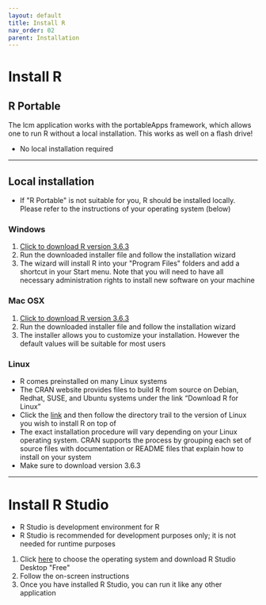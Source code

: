 ```yaml
---
layout: default
title: Install R
nav_order: 02
parent: Installation
---
```


# Install R
## R Portable
The lcm application works with the portableApps framework, which allows one to run R without a local installation. This works as well on a flash drive!
- No local installation required

<hr>

## Local installation
- If "R Portable" is not suitable for you, R should be installed locally. Please refer to the instructions of your operating system (below)

### Windows
1. <a href="https://cran.r-project.org/bin/windows/base/old/3.6.3/R-3.6.3-win.exe" download>Click to download R version 3.6.3</a>
1. Run the downloaded installer file and follow the installation wizard
1. The wizard will install R into your "Program Files" folders and add a shortcut in your Start menu. Note that you will need to have all necessary administration rights to install new software on your machine

### Mac OSX
1. <a href="https://cran.r-project.org/bin/macosx/R-4.0.2.pkg" download>Click to download R version 3.6.3</a>
1. Run the downloaded installer file and follow the installation wizard
1. The installer allows you to customize your installation. However the default values will be suitable for most users

### Linux
- R comes preinstalled on many Linux systems
- The CRAN website provides files to build R from source on Debian, Redhat, SUSE, and Ubuntu systems under the link “Download R for Linux”
- Click the [link](https://cran.r-project.org/bin/linux/) and then follow the directory trail to the version of Linux you wish to install R on top of
- The exact installation procedure will vary depending on your Linux operating system. CRAN supports the process by grouping each set of source files with documentation or README files that explain how to install on your system
- Make sure to download version 3.6.3

<hr>

# Install R Studio
- R Studio is development environment for R
- R Studio is recommended for development purposes only; it is not needed for runtime purposes

1. Click [here](https://rstudio.com/products/rstudio/download/) to choose the operating system and download R Studio Desktop "Free"
1. Follow the on-screen instructions
1. Once you have installed R Studio, you can run it like any other application
